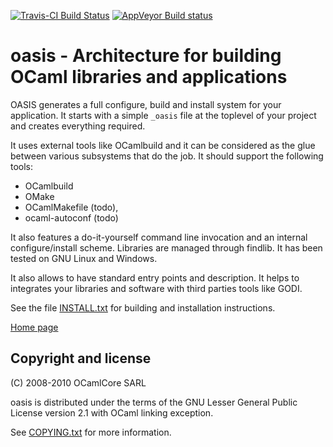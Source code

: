 [![Travis-CI Build Status](https://travis-ci.org/ocaml/oasis.svg?branch=master)](https://travis-ci.org/ocaml/oasis)
[![AppVeyor Build status](https://ci.appveyor.com/api/projects/status/42gumiqt5le643t2?svg=true)](https://ci.appveyor.com/project/gildor478/oasis)


oasis - Architecture for building OCaml libraries and applications
==================================================================

OASIS generates a full configure, build and install system for your
application. It starts with a simple `_oasis` file at the toplevel of your
project and creates everything required.

It uses external tools like OCamlbuild and it can be considered as the glue
between various subsystems that do the job. It should support the following
tools:

 * OCamlbuild
 * OMake
 * OCamlMakefile (todo),
 * ocaml-autoconf (todo)

It also features a do-it-yourself command line invocation and an internal
configure/install scheme. Libraries are managed through findlib. It has been
tested on GNU Linux and Windows.

It also allows to have standard entry points and description. It helps to
integrates your libraries and software with third parties tools like GODI.

See the file [INSTALL.txt](INSTALL.txt) for building and installation
instructions.

[Home page](http://oasis.forge.ocamlcore.org/)

Copyright and license
---------------------

(C) 2008-2010 OCamlCore SARL

oasis is distributed under the terms of the GNU Lesser General Public License
version 2.1 with OCaml linking exception.

See [COPYING.txt](COPYING.txt) for more information.
